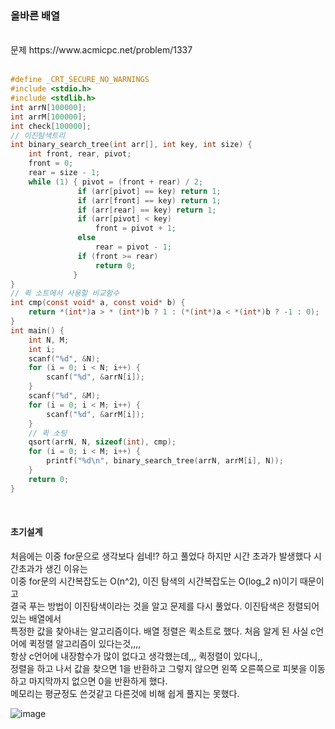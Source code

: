 ### 올바른 배열

<br>
문제 https://www.acmicpc.net/problem/1337
<br>
<br>


```C
#define _CRT_SECURE_NO_WARNINGS 
#include <stdio.h> 
#include <stdlib.h> 
int arrN[100000]; 
int arrM[100000]; 
int check[100000]; 
// 이진탐색트리 
int binary_search_tree(int arr[], int key, int size) { 
    int front, rear, pivot; 
    front = 0; 
    rear = size - 1; 
    while (1) { pivot = (front + rear) / 2; 
               if (arr[pivot] == key) return 1; 
               if (arr[front] == key) return 1; 
               if (arr[rear] == key) return 1; 
               if (arr[pivot] < key) 
                   front = pivot + 1; 
               else 
                   rear = pivot - 1; 
               if (front >= rear) 
                   return 0; 
              } 
} 
// 퀵 소트에서 사용할 비교함수 
int cmp(const void* a, const void* b) { 
    return *(int*)a > * (int*)b ? 1 : (*(int*)a < *(int*)b ? -1 : 0); 
} 
int main() { 
    int N, M; 
    int i; 
    scanf("%d", &N); 
    for (i = 0; i < N; i++) { 
        scanf("%d", &arrN[i]); 
    } 
    scanf("%d", &M); 
    for (i = 0; i < M; i++) { 
        scanf("%d", &arrM[i]); 
    } 
    // 퀵 소팅 
    qsort(arrN, N, sizeof(int), cmp); 
    for (i = 0; i < M; i++) { 
        printf("%d\n", binary_search_tree(arrN, arrM[i], N)); 
    } 
    return 0; 
}
```
<br>

#### 초기설계
처음에는 이중 for문으로 생각보다 쉽네!? 하고 풀었다 하지만 시간 초과가 발생했다 시간초과가 생긴 이유는<br>
이중 for문의 시간복잡도는 O(n^2),  이진 탐색의 시간복잡도는 O(log_2 n)이기 때문이고<br>
결국 푸는 방법이 이진탐색이라는 것을 알고 문제를 다시 풀었다. 이진탐색은 정렬되어있는 배열에서<br>
특정한 값을 찾아내는 알고리즘이다. 배열 정렬은 퀵소트로 했다. 처음 알게 된 사실 c언어에 퀵정렬 알고리즘이 있다는것,,,,<br>
항상 c언어에 내장함수가 많이 없다고 생각했는데,,, 퀵정렬이 있다니,,<br>
정렬을 하고 나서 값을 찾으면 1을 반환하고 그렇지 않으면 왼쪽 오른쪽으로 피봇을 이동하고 마지막까지 없으면 0을 반환하게 했다.<br>
메모리는 평균정도 쓴것같고 다른것에 비해 쉽게 풀지는 못했다.<br>


![image](https://user-images.githubusercontent.com/84511374/140456213-498e0a0a-e7f4-4460-8bc0-9b88b6edb48d.png)


